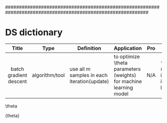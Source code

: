 ############################################################################################################
# DS dictionary
|    Title    |    Type     | Definition  | Application |     Pro     |     Con     |   Problem?  |  Solution?  | Tips|
|:-----------:|:-----------:|-------------|-------------|-------------|-------------|-------------|-------------|-----|
|batch gradient descent|algorithm/tool|use all m samples in each iteration(update)|to optimize \theta parameters (weights) for machine learning model|   N/A  | * slow if m is large|N/A |N/A |feature scaling will make calculating gradient descent faster|


\theta

\{theta}
